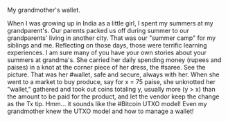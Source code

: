 
My grandmother's wallet.

When I was growing up in India as a little girl, I spent my summers at my grandparent's.  Our parents packed us off during summer to our grandparents' living in another city. That was our "summer camp" for my siblings and me. Reflecting on those days, those were terrific learning experiences. I am sure many of you have your own stories about your summers at grandma's. 
She carried her daily spending money (rupees and paises) in a knot at the corner piece of her dress, the #saree. See the picture. That was her #wallet, safe and secure, always with her. When she went to a market to buy produce, say for x = 75 paise, she unknotted her "wallet," gathered and took out coins totaling y, usually more (y > x) than the amount to be paid for the product, and let the vendor keep the change as the Tx tip. Hmm... it sounds like the #Bitcoin UTXO model! Even my grandmother knew the UTXO model and how to manage a wallet! 
